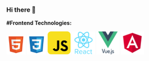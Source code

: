 ### Hi there 👋

<!--
**gisellequarto/gisellequarto** is a ✨ _special_ ✨ repository because its `README.md` (this file) appears on your GitHub profile.

Here are some ideas to get you started:

- 🔭 I’m currently working on ...
- 🌱 I’m currently learning ...
- 👯 I’m looking to collaborate on ...
- 🤔 I’m looking for help with ...
- 💬 Ask me about ...
- 📫 How to reach me: ...
- 😄 Pronouns: ...
- ⚡ Fun fact: ...
-->

<strong>#Frontend Technologies:</strong>
<p align="left">
<img src="https://github.com/gisellequarto/gisellequarto/blob/main/icons/html_icon.png" alt="html5" width="50" height="50"/>
<img src="https://github.com/gisellequarto/gisellequarto/blob/main/icons/css_icon.png" alt="css3" width="50" height="50"/>
<img src="https://github.com/gisellequarto/gisellequarto/blob/main/icons/javascript_icon.png" alt="javascript" width="60" height="60"/>
<img src="https://github.com/gisellequarto/gisellequarto/blob/main/icons/react_icon.png" alt="react" width="60" height="60"/>
<img src="https://github.com/gisellequarto/gisellequarto/blob/main/icons/vuejs_icon.png" alt="vue" width="60" height="60"/>
<img src="https://github.com/gisellequarto/gisellequarto/blob/main/icons/angular_icon.png" alt="angular" width="60" height="60"/>
</p>


